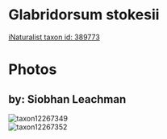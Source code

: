 
Glabridorsum stokesii
=====================
  
[iNaturalist taxon id: 389773](https://www.inaturalist.org/taxa/389773)
# Photos

## by: Siobhan Leachman
  
![taxon12267349](https://inaturalist-open-data.s3.amazonaws.com/photos/13064340/medium.jpeg)  
![taxon12267352](https://inaturalist-open-data.s3.amazonaws.com/photos/13064347/medium.jpeg)